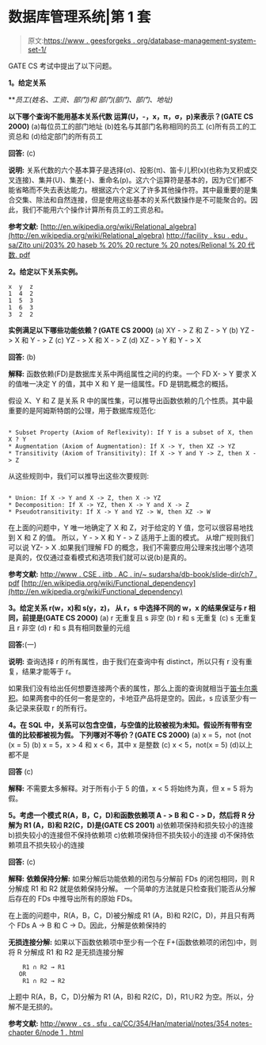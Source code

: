 # 数据库管理系统|第 1 套

> 原文:[https://www . geesforgeks . org/database-management-system-set-1/](https://www.geeksforgeeks.org/database-management-system-set-1/)

GATE CS 考试中提出了以下问题。

**1。给定关系**

***员工(姓名、工资、部门)*和
部门(部门、部门、地址)**

 **以下哪个查询不能用基本关系代数
运算(U，-，x，π，σ，p)来表示？(GATE CS 2000)** 
(a)每位员工的部门地址
(b)姓名与其部门名称相同的员工
(c)所有员工的工资总和
(d)给定部门的所有员工

**回答:** (c)

**说明:**
关系代数的六个基本算子是选择(σ)、投影(π)、笛卡儿积(x)(也称为叉积或交叉连接)、集并(U)、集差(-)、重命名(p)。这六个运算符是基本的，因为它们都不能省略而不失去表达能力。根据这六个定义了许多其他操作符。其中最重要的是集合交集、除法和自然连接，但是使用这些基本的关系代数操作是不可能聚合的。因此，我们不能用六个操作计算所有员工的工资总和。

**参考文献:**
[http://en.wikipedia.org/wiki/Relational_algebra](http://en.wikipedia.org/wiki/Relational_algebra)
[http://facility . ksu . edu . sa/Zito uni/203% 20 haseb % 20% 20 recture % 20 notes/Relional % 20 代数. pdf](http://faculty.ksu.edu.sa/zitouni/203%20Haseb%20%20Lecture%20Notes/Relional%20Algebra.pdf) 

 **2。给定以下关系实例。**

```
x  y  z
1  4  2
1  5  3
1  6  3
3  2  2 
```

**实例满足以下哪些功能依赖？(GATE CS 2000)**
(a) XY - > Z 和 Z - > Y
(b) YZ - > X 和 Y - > Z
(c) YZ - > X 和 X - > Z
(d) XZ - > Y 和 Y - > X

**回答:** (b)

**解释:**
函数依赖(FD)是数据库关系中两组属性之间的约束。一个 FD X- > Y 要求 X 的值唯一决定 Y 的值，其中 X 和 Y 是一组属性。FD 是钥匙概念的概括。

假设 X、Y 和 Z 是关系 R 中的属性集，可以推导出函数依赖的几个性质。其中最重要的是阿姆斯特朗的公理，用于数据库规范化:

```

* Subset Property (Axiom of Reflexivity): If Y is a subset of X, then X ? Y
* Augmentation (Axiom of Augmentation): If X -> Y, then XZ -> YZ
* Transitivity (Axiom of Transitivity): If X -> Y and Y -> Z, then X -> Z
```

从这些规则中，我们可以推导出这些次要规则:

```

* Union: If X -> Y and X -> Z, then X -> YZ
* Decomposition: If X -> YZ, then X -> Y and X -> Z
* Pseudotransitivity: If X -> Y and YZ -> W, then XZ -> W
```

在上面的问题中，Y 唯一地确定了 X 和 Z，对于给定的 Y 值，您可以很容易地找到 X 和 Z 的值。
所以，Y - > X 和 Y - > Z 适用于上面的模式。
从增广规则我们可以说 YZ- > X .如果我们理解 FD 的概念，我们不需要应用公理来找出哪个选项是真的，仅仅通过查看模式和选项我们就可以说(b)是真的。

**参考文献:**
[http://www . CSE . iitb . AC . in/~ sudarsha/db-book/slide-dir/ch7 . pdf](http://www.cse.iitb.ac.in/~sudarsha/db-book/slide-dir/ch7.pdf)
[http://en.wikipedia.org/wiki/Functional_dependency](http://en.wikipedia.org/wiki/Functional_dependency)

 **3。给定关系 r(w，x)和 s(y，z)，
从 r，s
中选择不同的 w，x
的结果保证与 r 相同，前提是(GATE CS 2000)**
(a) r 无重复且 s 非空
(b) r 和 s 无重复
(c) s 无重复且 r 非空
(d) r 和 s 具有相同数量的元组

**回答:**(一)

**说明:**
查询选择 r 的所有属性，由于我们在查询中有 distinct，所以只有 r 没有重复，结果才能等于 r。

如果我们没有给出任何想要连接两个表的属性，那么上面的查询就相当于[笛卡尔乘积](http://en.wikipedia.org/wiki/Cartesian_product)。如果两套中的任何一套是空的，卡地亚产品将是空的。因此，s 应该至少有一条记录来获取 r 的所有行。

 **4。在 SQL 中，关系可以包含空值，与空值的比较被视为未知。假设所有带有空值的比较都被视为假。
下列哪对不等价？(GATE CS 2000)**
(a) x = 5，not (not (x = 5)
(b) x = 5，x > 4 和 x < 6，其中 x 是整数
(c) x < 5，not(x = 5)
(d)以上都不是

**回答** (c)

**解释:**
不需要太多解释。对于所有小于 5 的值，x < 5 将始终为真，但 x = 5 将为假。

 **5。考虑一个模式 R(A，B，C，D)和函数依赖项 A - > B 和 C - > D，然后将 R 分解为 R1 (A，B)和 R2(C，D)是(GATE CS 2001)**
a)依赖项保持和损失较小的连接
b)损失较小的连接但不保持依赖项
c)依赖项保持但不损失较小的连接
d)不保持依赖项且不损失较小的连接

**回答:** (c)

**解释:**
**依赖保持分解:**
如果分解后功能依赖的闭包与分解前 FDs 的闭包相同，则 R 分解成 R1 和 R2 就是依赖保持分解。
一个简单的方法就是只检查我们能否从分解后存在的 FDs 中推导出所有的原始 FDs。

在上面的问题中，R(A，B，C，D)被分解成 R1 (A，B)和 R2(C，D)，并且只有两个 FDs A -> B 和 C -> D。因此，分解是依赖保持的

**无损连接分解:**
如果以下函数依赖项中至少有一个在 F+(函数依赖项的闭包)中，则将 R 分解成 R1 和 R2 是无损连接分解

```
    R1 ∩ R2 → R1
   OR
    R1 ∩ R2 → R2

```

上题中 R(A，B，C，D)分解为 R1 (A，B)和 R2(C，D)，R1∪R2 为空。所以，分解不是无损的。

**参考文献:**
[http://www . cs . sfu . ca/CC/354/Han/material/notes/354 notes-chapter 6/node 1 . html](http://www.cs.sfu.ca/CC/354/han/material/notes/354notes-chapter6/node1.html)